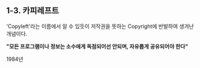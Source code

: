 ## 1-3. 카피레프트

'Copyleft'라는 이름에서 알 수 있듯이 저작권을 뜻하는 Copyright에 반발하여 생겨난 개념이다.

**"모든 프로그램이나 정보는 소수에게 독점되어선 안되며, 자유롭게 공유되어야 한다"**

1984년 